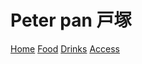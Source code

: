 # Peter pan 戸塚

[Home](index.md)
[Food](https://tabelog.com/kanagawa/A1401/A140305/14017092/dtlmenu/)
[Drinks](https://tabelog.com/kanagawa/A1401/A140305/14017092/dtlmenu/drink/)
[Access](https://tabelog.com/kanagawa/A1401/A140305/14017092/dtlmap/)
